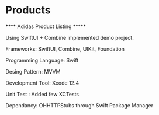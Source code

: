 # Products

**** Adidas Product Listing *****

Using SwiftUI + Combine implemented demo project.

Frameworks: SwiftUI, Combine, UIKit, Foundation

Programming Language: Swift

Desing Pattern: MVVM

Development Tool: Xcode 12.4

Unit Test : Added few XCTests

Dependancy: OHHTTPStubs through Swift Package Manager
